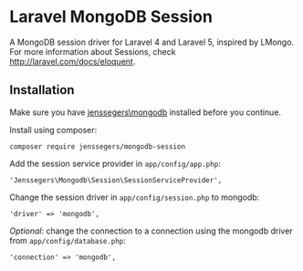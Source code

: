 Laravel MongoDB Session
=======================

A MongoDB session driver for Laravel 4 and Laravel 5, inspired by LMongo. For more information about Sessions, check http://laravel.com/docs/eloquent.

Installation
------------

Make sure you have [jenssegers\mongodb](https://github.com/jenssegers/Laravel-MongoDB) installed before you continue.

Install using composer:

    composer require jenssegers/mongodb-session

Add the session service provider in `app/config/app.php`:

    'Jenssegers\Mongodb\Session\SessionServiceProvider',

Change the session driver in `app/config/session.php` to mongodb:

    'driver' => 'mongodb',

*Optional*: change the connection to a connection using the mongodb driver from `app/config/database.php`:

	'connection' => 'mongodb',

